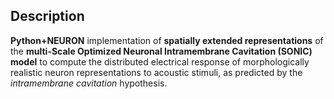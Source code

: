 ## Description

**Python+NEURON** implementation of **spatially extended representations** of the **multi-Scale Optimized Neuronal Intramembrane Cavitation (SONIC) model** to compute the distributed electrical response of morphologically realistic neuron representations to acoustic stimuli, as predicted by the *intramembrane cavitation* hypothesis.
